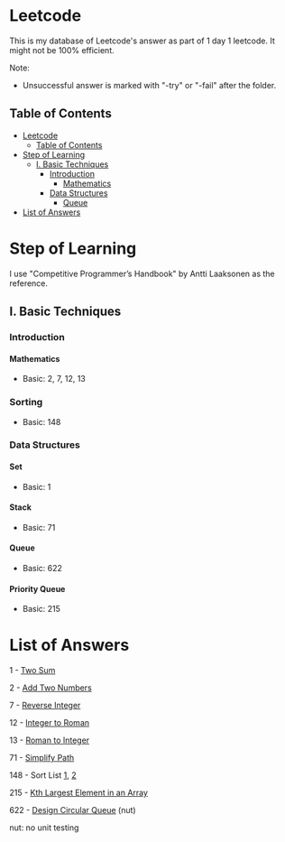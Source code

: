 # Leetcode

This is my database of Leetcode's answer as part of 1 day 1 leetcode. It might not be 100% efficient.

Note:

- Unsuccessful answer is marked with "-try" or "-fail" after the folder.

## Table of Contents
- [Leetcode](#leetcode)
   * [Table of Contents](#table-of-contents)
- [Step of Learning](#step-of-learning)
   * [I. Basic Techniques](#i-basic-techniques)
      + [Introduction](#introduction)
         - [Mathematics](#mathematics)
      + [Data Structures](#data-structures)
         - [Queue](#queue)
- [List of Answers](#list-of-answers)

# Step of Learning
I use "Competitive Programmer’s Handbook" by Antti Laaksonen as the reference.

## I. Basic Techniques

### Introduction

#### Mathematics
  - Basic: 2, 7, 12, 13

### Sorting
  - Basic: 148

### Data Structures

#### Set
  - Basic: 1

#### Stack
  - Basic: 71

#### Queue
  - Basic: 622

#### Priority Queue
  - Basic: 215

# List of Answers
1 - [Two Sum](./0001.Two-Sum/1/two_sum.go)

2 - [Add Two Numbers](./0002.Add-Two-Numbers/1/add_two_numbers.go)

7 - [Reverse Integer](./0007.Reverse-Integer/1/reverse_integer.go)

12 - [Integer to Roman](./0012.Integer-to-Roman/1/integer_to_roman.go)

13 - [Roman to Integer](./0013.Roman-to-Integer/1/roman_to_integer.go)

71 - [Simplify Path](./simplify_path/1/simplify_path.go)

148 - Sort List [1](./sort_list/1/sort_list.go), [2](./sort_list/2/sort_list.go)

215 - [Kth Largest Element in an Array](./kth_largest_element_in_an_array/1/kth_largest_element_in_an_array.go)

622 - [Design Circular Queue](./0622.Design-Circular-Queue/1/design_circular_queue.go) (nut)

nut: no unit testing
